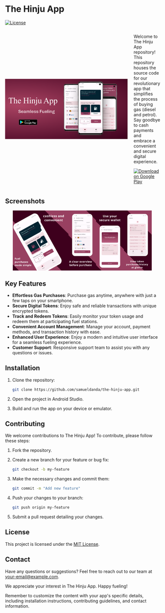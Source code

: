 # The Hinju App

[![License](https://img.shields.io/badge/License-MIT-blue.svg)](https://opensource.org/licenses/MIT)

<div style="display: flex; align-items: center;">
  <img src="screenshots/feature-graphic.png" alt="Feature Graphic" width="400" />
  <div style="margin-left: 20px;">
    <p>
      Welcome to The Hinju App repository! This repository houses the source code for our revolutionary app that simplifies the process of buying gas (diesel and petrol). Say goodbye to cash payments and embrace a convenient and secure digital experience.
    </p>
    <p>
      <a href="https://play.google.com/store/apps/details?id=com.samtechs.thehinjuapp">
        <img src="https://play.google.com/intl/en_us/badges/images/generic/en_badge_web_generic.png" alt="Download on Google Play" height="60" />
      </a>
    </p>
  </div>
</div>





## Screenshots

<div style="display: flex; justify-content: center;">
  <img src="screenshots/screenshoot_1.png" alt="Screenshot 1" width="18%"/>
  <img src="screenshots/screenshoot_2.png" alt="Screenshot 2" width="18%"/>
  <img src="screenshots/screenshoot_3.png" alt="Screenshot 3" width="18%"/>
  <img src="screenshots/screenshoot_4.png" alt="Screenshot 4" width="18%"/>
  <img src="screenshots/screenshoot_5.png" alt="Screenshot 5" width="18%"/>
</div>


## Key Features

- **Effortless Gas Purchases**: Purchase gas anytime, anywhere with just a few taps on your smartphone.
- **Secure Digital Tokens**: Enjoy safe and reliable transactions with unique encrypted tokens.
- **Track and Redeem Tokens**: Easily monitor your token usage and redeem them at participating fuel stations.
- **Convenient Account Management**: Manage your account, payment methods, and transaction history with ease.
- **Enhanced User Experience**: Enjoy a modern and intuitive user interface for a seamless fueling experience.
- **Customer Support**: Responsive support team to assist you with any questions or issues.

## Installation

1. Clone the repository:
   ```bash
   git clone https://github.com/samueldanda/the-hinju-app.git
   ```

2. Open the project in Android Studio.

3. Build and run the app on your device or emulator.

## Contributing

We welcome contributions to The Hinju App! To contribute, please follow these steps:

1. Fork the repository.

2. Create a new branch for your feature or bug fix:
   ```bash
   git checkout -b my-feature
   ```

3. Make the necessary changes and commit them:
   ```bash
   git commit -m "Add new feature"
   ```

4. Push your changes to your branch:
   ```bash
   git push origin my-feature
   ```

5. Submit a pull request detailing your changes.

## License

This project is licensed under the [MIT License](https://opensource.org/licenses/MIT).

## Contact

Have any questions or suggestions? Feel free to reach out to our team at [your-email@example.com](mailto:dandasamuel1@gmail.com).

We appreciate your interest in The Hinju App. Happy fueling!

Remember to customize the content with your app's specific details, including installation instructions, contributing guidelines, and contact information.
